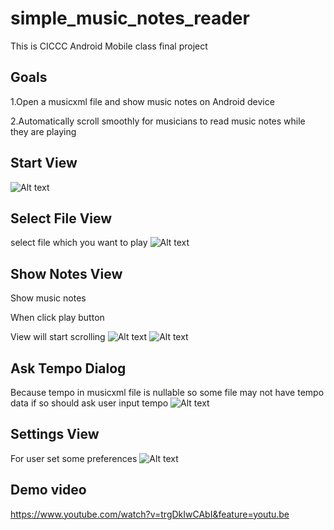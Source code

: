 # simple_music_notes_reader
This is CICCC Android Mobile class final project

## Goals

1.Open a musicxml file and show music notes on Android device

2.Automatically scroll smoothly for musicians to read music notes while  they are  playing



## Start View
![Alt text](Demo%20Image/Screenshot_20200130-230101.png?raw=true "CLI ")



## Select File View

select file which you want to play
![Alt text](Demo%20Image/Screenshot_20200130-230110.png?raw=true "CLI ")



## Show Notes View

Show music notes

When click play button

View will start scrolling
![Alt text](Demo%20Image/Screenshot_20200130-230120.png?raw=true "CLI ")
![Alt text](Demo%20Image/Screenshot_20200130-230337.png?raw=true "CLI ")



## Ask Tempo Dialog

Because tempo in musicxml file is nullable so some file may not have tempo data if so should ask user input tempo
![Alt text](Demo%20Image/Screenshot_20200130-230215.png?raw=true "CLI ")



## Settings View

For user set some preferences
![Alt text](Demo%20Image/Screenshot_20200130-230134.png?raw=true "CLI ")

## Demo video

https://www.youtube.com/watch?v=trgDkIwCAbI&feature=youtu.be
